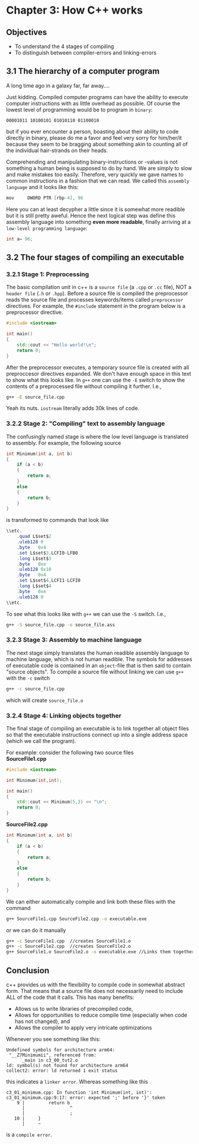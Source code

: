 # Chapter 3: How C++ works

## Objectives
- To understand the 4 stages of compiling
- To distinguish between compiler-errors and linking-errors

## 3.1 The hierarchy of a computer program
A long time ago in a galaxy far, far away....

Just kidding. Compiled computer programs can have the ability to execute computer instructions with as little overhead as possible. Of course the lowest level of programming would be to program in `binary`:
```
00001011 10100101 01010110 01100010
```
but if you ever encounter a person, boasting about their ability to code directly in binary, please do me a favor and feel very sorry for him/her/it because they seem to be bragging about something akin to counting all of the individual hair-strands on their heads.

Comprehending and manipulating binary-instructions or -values is not something a human being is supposed to do by hand. We are simply to slow and make mistakes too easily. Therefore, very quickly we gave names to common instructions in a fashion that we can read. We called this `assembly language` and it looks like this:
```as
mov     DWORD PTR [rbp-4], 96
```

Here you can at least decypher a little since it is somewhat more readible but it is still pretty aweful. Hence the next logical step was define this assembly language into something **even more readable**, finally arriving at a `low-level programming language`:
```c++
int a= 96;
```

## 3.2 The four stages of compiling an executable

### 3.2.1 Stage 1: Preprocessing
The basic compilation unit in c++ is a `source file` (a `.cpp` or `.cc` file), NOT a `header file` (`.h` or `.hpp`). Before a source file is compiled the preprocessor reads the source file and processes keywords/items called `preprocessor` directives. For example, the `#include` statement in the program below is a preprocessor directive.
```c++
#include <iostream>

int main()
{
    std::cout << "Hello world!\n";
    return 0;
}
```

After the preprocessor executes, a temporary source file is created with all preproccesor directives expanded. We don't have enough space in this text to show what this looks like. In `g++` one can use the `-E` switch to show the contents of a preprocessed file without compiling it further. I.e.,
```bash
g++ -E source_file.cpp
```
Yeah its nuts. `iostream` literally adds 30k lines of code.

### 3.2.2 Stage 2: "Compiling" text to assembly language
The confusingly named stage is where the low level language is translated to assembly. For example, the following source
```c++
int Minimum(int a, int b)
{
    if (a < b) 
    {
        return a;
    }
    else
    {
        return b;
    }
}
```
is transformed to commands that look like 
```as
\\etc.
	.quad L$set$2
	.uleb128 0
	.byte	0x4
	.set L$set$3,LCFI0-LFB0
	.long L$set$3
	.byte	0xe
	.uleb128 0x10
	.byte	0x4
	.set L$set$4,LCFI1-LCFI0
	.long L$set$4
	.byte	0xe
	.uleb128 0
\\etc.
```

To see what this looks like with `g++` we can use the `-S` switch. I.e.,
```bash
g++ -S source_file.cpp -o source_file.ass
```

### 3.2.3 Stage 3: Assembly to machine language
The next stage simply translates the human readible assembly language to machine language, which is not human readible. The symbols for addresses of executable code is contained in an `object`-file that is then said to contain "source objects". To compile a source file without linking we can use `g++` with the `-c` switch
```bash
g++ -c source_file.cpp
```
which will create `source_file.o`

### 3.2.4 Stage 4: Linking objects together
The final stage of compiling an executable is to link together all object files so that the executable instructions connect up into a single address space (which we call the program).

For example: consider the following two source files  
**SourceFile1.cpp**
```c++
#include <iostream>

int Minimum(int,int);

int main()
{   
    std::cout << Minimum(5,3) << "\n";
    return 0;
}
```

**SourceFile2.cpp**
```c++
int Minimum(int a, int b)
{
    if (a < b) 
    {
        return a;
    }
    else
    {
        return b;
    }
}
```

We can either automatically compile and link both these files with the command
```bash
g++ SourceFile1.cpp SourceFile2.cpp -o executable.exe
```
or we can do it manually
```bash
g++ -c SourceFile1.cpp  //creates SourceFile1.o
g++ -c SourceFile2.cpp  //creates SourceFile2.o
g++ SourceFile1.o SourceFile2.o -o executable.exe //Links them together
```

## Conclusion
c++ provides us with the flexibility to compile code in somewhat abstract form. That means that a source file does not necessarily need to include ALL of the code that it calls. This has many benefits:
- Allows us to write libraries of precompiled code,
- Allows for opportunities to reduce compile time (especially when code has not changed), and
- Allows the compiler to apply very intricate optimizations

Whenever you see something like this:
```
Undefined symbols for architecture arm64:
 "__Z7Minimumii", referenced from:
      _main in c3_00_tut2.o
ld: symbol(s) not found for architecture arm64
collect2: error: ld returned 1 exit status
```
this indicates a `linker error`.
Whereas something like this
```
c3_01_minimum.cpp: In function 'int Minimum(int, int)':
c3_01_minimum.cpp:9:17: error: expected ';' before '}' token
    9 |         return b
      |                 ^
      |                 ;
   10 |     }
      |     ~            
```
is a `compile error`.
